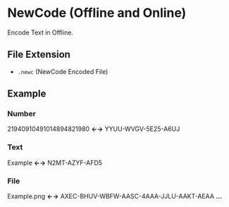 # NewCode (Offline and Online)
Encode Text in Offline.

## File Extension 
- `.newc` (NewCode Encoded File)

## Example

### Number
21940910491014894821980 **←→** YYUU-WVGV-5E25-A6UJ

### Text 
Example **←→** N2MT-AZYF-AFD5

### File
Example.png **←→** AXEC-BHUV-WBFW-AASC-4AAA-JJLU-AAKT-AEAA **...**
